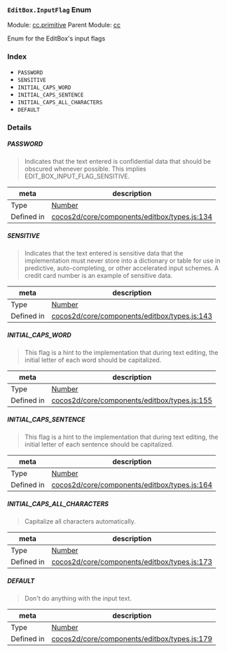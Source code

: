 ### `EditBox.InputFlag` Enum



Module: [cc.primitive](../modules/cc.primitive.md)
Parent Module: [cc](../modules/cc.md)


Enum for the EditBox's input flags


### Index
  - `PASSWORD`
  - `SENSITIVE`
  - `INITIAL_CAPS_WORD`
  - `INITIAL_CAPS_SENTENCE`
  - `INITIAL_CAPS_ALL_CHARACTERS`
  - `DEFAULT`

### Details


##### PASSWORD

> Indicates that the text entered is confidential data that should be
obscured whenever possible. This implies EDIT_BOX_INPUT_FLAG_SENSITIVE.

| meta | description |
|------|-------------|
| Type | <a href="https://developer.mozilla.org/en/JavaScript/Reference/Global_Objects/Number" class="crosslink external" target="_blank">Number</a> |
| Defined in | [cocos2d/core/components/editbox/types.js:134](https://github.com/cocos-creator/engine/blob/e222465ce8426e5cf32052e4f37701f3a529ed18/cocos2d/core/components/editbox/types.js#L134) |



##### SENSITIVE

> Indicates that the text entered is sensitive data that the
implementation must never store into a dictionary or table for use
in predictive, auto-completing, or other accelerated input schemes.
A credit card number is an example of sensitive data.

| meta | description |
|------|-------------|
| Type | <a href="https://developer.mozilla.org/en/JavaScript/Reference/Global_Objects/Number" class="crosslink external" target="_blank">Number</a> |
| Defined in | [cocos2d/core/components/editbox/types.js:143](https://github.com/cocos-creator/engine/blob/e222465ce8426e5cf32052e4f37701f3a529ed18/cocos2d/core/components/editbox/types.js#L143) |



##### INITIAL_CAPS_WORD

> This flag is a hint to the implementation that during text editing,
the initial letter of each word should be capitalized.

| meta | description |
|------|-------------|
| Type | <a href="https://developer.mozilla.org/en/JavaScript/Reference/Global_Objects/Number" class="crosslink external" target="_blank">Number</a> |
| Defined in | [cocos2d/core/components/editbox/types.js:155](https://github.com/cocos-creator/engine/blob/e222465ce8426e5cf32052e4f37701f3a529ed18/cocos2d/core/components/editbox/types.js#L155) |



##### INITIAL_CAPS_SENTENCE

> This flag is a hint to the implementation that during text editing,
the initial letter of each sentence should be capitalized.

| meta | description |
|------|-------------|
| Type | <a href="https://developer.mozilla.org/en/JavaScript/Reference/Global_Objects/Number" class="crosslink external" target="_blank">Number</a> |
| Defined in | [cocos2d/core/components/editbox/types.js:164](https://github.com/cocos-creator/engine/blob/e222465ce8426e5cf32052e4f37701f3a529ed18/cocos2d/core/components/editbox/types.js#L164) |



##### INITIAL_CAPS_ALL_CHARACTERS

> Capitalize all characters automatically.

| meta | description |
|------|-------------|
| Type | <a href="https://developer.mozilla.org/en/JavaScript/Reference/Global_Objects/Number" class="crosslink external" target="_blank">Number</a> |
| Defined in | [cocos2d/core/components/editbox/types.js:173](https://github.com/cocos-creator/engine/blob/e222465ce8426e5cf32052e4f37701f3a529ed18/cocos2d/core/components/editbox/types.js#L173) |



##### DEFAULT

> Don't do anything with the input text.

| meta | description |
|------|-------------|
| Type | <a href="https://developer.mozilla.org/en/JavaScript/Reference/Global_Objects/Number" class="crosslink external" target="_blank">Number</a> |
| Defined in | [cocos2d/core/components/editbox/types.js:179](https://github.com/cocos-creator/engine/blob/e222465ce8426e5cf32052e4f37701f3a529ed18/cocos2d/core/components/editbox/types.js#L179) |


